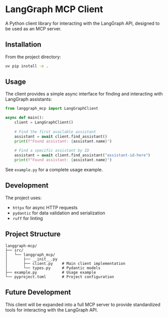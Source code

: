 # LangGraph MCP Client

A Python client library for interacting with the LangGraph API, designed to be used as an MCP server.

## Installation

From the project directory:

```bash
uv pip install -e .
```

## Usage

The client provides a simple async interface for finding and interacting with LangGraph assistants:

```python
from langgraph_mcp import LangGraphClient

async def main():
    client = LangGraphClient()
    
    # Find the first available assistant
    assistant = await client.find_assistant()
    print(f"Found assistant: {assistant.name}")
    
    # Find a specific assistant by ID
    assistant = await client.find_assistant("assistant-id-here")
    print(f"Found assistant: {assistant.name}")

```

See `example.py` for a complete usage example.

## Development

The project uses:
- `httpx` for async HTTP requests
- `pydantic` for data validation and serialization
- `ruff` for linting

## Project Structure

```
langgraph-mcp/
├── src/
│   └── langgraph_mcp/
│       ├── __init__.py
│       ├── client.py    # Main client implementation
│       └── types.py     # Pydantic models
├── example.py           # Usage example
└── pyproject.toml       # Project configuration
```

## Future Development

This client will be expanded into a full MCP server to provide standardized tools for interacting with the LangGraph API.
